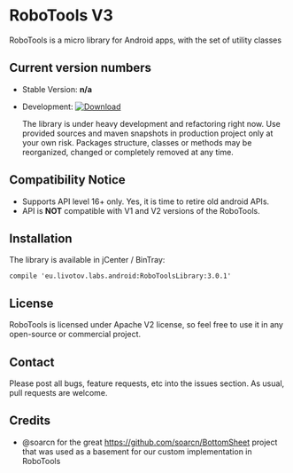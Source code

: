 RoboTools V3
===

RoboTools is a micro library for Android apps, with the set of utility classes


Current version numbers
---

- Stable Version: **n/a**
- Development: [ ![Download](https://api.bintray.com/packages/livotovlabs/maven/RoboToolsLibrary/images/download.svg) ](https://bintray.com/livotovlabs/maven/RoboToolsLibrary/_latestVersion)


  The library is under heavy development and refactoring right now. 
  Use provided sources and maven snapshots in production project only at your own risk. Packages structure, classes or methods may be reorganized, changed or
  completely removed at any time.


Compatibility Notice
---

- Supports API level 16+ only. Yes, it is time to retire old android APIs.
- API is **NOT** compatible with V1 and V2 versions of the RoboTools.



Installation
---

The library is available in jCenter / BinTray:

``
    compile 'eu.livotov.labs.android:RoboToolsLibrary:3.0.1'
``


License
---
RoboTools is licensed under Apache V2 license, so feel free to use it in any open-source or commercial project.


Contact
---
Please post all bugs, feature requests, etc into the issues section. As usual, pull requests are welcome.


Credits
---

- @soarcn for the great https://github.com/soarcn/BottomSheet project that was used as a basement for our custom implementation in RoboTools
